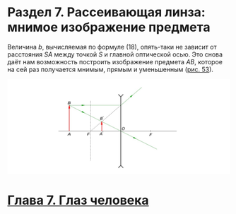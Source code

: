 # Раздел 7. Рассеивающая линза: мнимое изображение предмета
Величина $b$, вычисляемая по формуле (18), опять-таки не зависит от расстояния $SA$ между точкой $S$ и главной оптической осью. Это снова даёт нам возможность построить изображение предмета $AB$, которое на сей раз получается мнимым, прямым и уменьшенным ([рис. 53](/image/Рисунок53.jpg)).

![Изображение мнимое, прямое, уменьшенное](/image/Рисунок53.jpg)

# [Глава 7. Глаз человека](/Глаз%20человека)
